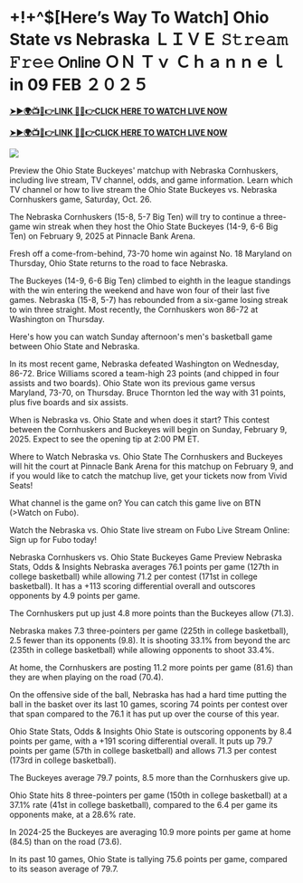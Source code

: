 # +!+^$[Here’s Way To Watch] Ohio State vs Nebraska ＬＩＶＥ 𝚂𝚝𝚛𝚎𝚊𝚖 𝙵𝚛𝚎𝚎 𝖮𝗇𝗅𝗂𝗇𝖾 ＯＮ Ｔｖ Ｃｈａｎｎｅｌ in 09 FEB ２０２５


**[➤►🌍📺📱👉LINK 🔴✅👉CLICK HERE TO WATCH LIVE NOW](https://ultravibetv.com/college-basketball/?v=Jr+Git)**

**[➤►🌍📺📱👉LINK 🔴✅👉CLICK HERE TO WATCH LIVE NOW](https://ultravibetv.com/college-basketball/?v=Jr+Git)**

[![](https://blogger.googleusercontent.com/img/b/R29vZ2xl/AVvXsEimyRnSMxOK0jynZ1ohe7rOmX0Pk0UQXcP_wWwnDLbpHKVcLAEiRLj0uJGUP8UYOa0RCOPIwM-cCaHrfF2nlVCFWapeFCwDfoHQb9yQPqBKRVNRCFH3tAmiOV1FUQm1O6K-bCY8E6praH2DuDe7emTPKbF80IWMGHkkazyDdpX9E7XcrEykpQS4JAjAZJQ/w521-h293/Basketball.gif)](https://ultravibetv.com/college-basketball/?v=Jr+Git)

Preview the Ohio State Buckeyes' matchup with Nebraska Cornhuskers, including live stream, TV channel, odds, and game information. Learn which TV channel or how to live stream the Ohio State Buckeyes vs. Nebraska Cornhuskers game, Saturday, Oct. 26.

The Nebraska Cornhuskers (15-8, 5-7 Big Ten) will try to continue a three-game win streak when they host the Ohio State Buckeyes (14-9, 6-6 Big Ten) on February 9, 2025 at Pinnacle Bank Arena.

Fresh off a come-from-behind, 73-70 home win against No. 18 Maryland on Thursday, Ohio State returns to the road to face Nebraska.

The Buckeyes (14-9, 6-6 Big Ten) climbed to eighth in the league standings with the win entering the weekend and have won four of their last five games. Nebraska (15-8, 5-7) has rebounded from a six-game losing streak to win three straight. Most recently, the Cornhuskers won 86-72 at Washington on Thursday.

Here's how you can watch Sunday afternoon's men's basketball game between Ohio State and Nebraska.

In its most recent game, Nebraska defeated Washington on Wednesday, 86-72. Brice Williams scored a team-high 23 points (and chipped in four assists and two boards). Ohio State won its previous game versus Maryland, 73-70, on Thursday. Bruce Thornton led the way with 31 points, plus five boards and six assists.

When is Nebraska vs. Ohio State and when does it start?
This contest between the Cornhuskers and Buckeyes will begin on Sunday, February 9, 2025. Expect to see the opening tip at 2:00 PM ET.

Where to Watch Nebraska vs. Ohio State
The Cornhuskers and Buckeyes will hit the court at Pinnacle Bank Arena for this matchup on February 9, and if you would like to catch the matchup live, get your tickets now from Vivid Seats!

What channel is the game on?
You can catch this game live on BTN (>Watch on Fubo).

Watch the Nebraska vs. Ohio State live stream on Fubo
Live Stream Online: Sign up for Fubo today!

Nebraska Cornhuskers vs. Ohio State Buckeyes Game Preview
Nebraska Stats, Odds & Insights
Nebraska averages 76.1 points per game (127th in college basketball) while allowing 71.2 per contest (171st in college basketball). It has a +113 scoring differential overall and outscores opponents by 4.9 points per game.

The Cornhuskers put up just 4.8 more points than the Buckeyes allow (71.3).

Nebraska makes 7.3 three-pointers per game (225th in college basketball), 2.5 fewer than its opponents (9.8). It is shooting 33.1% from beyond the arc (235th in college basketball) while allowing opponents to shoot 33.4%.

At home, the Cornhuskers are posting 11.2 more points per game (81.6) than they are when playing on the road (70.4).

On the offensive side of the ball, Nebraska has had a hard time putting the ball in the basket over its last 10 games, scoring 74 points per contest over that span compared to the 76.1 it has put up over the course of this year.

Ohio State Stats, Odds & Insights
Ohio State is outscoring opponents by 8.4 points per game, with a +191 scoring differential overall. It puts up 79.7 points per game (57th in college basketball) and allows 71.3 per contest (173rd in college basketball).

The Buckeyes average 79.7 points, 8.5 more than the Cornhuskers give up.

Ohio State hits 8 three-pointers per game (150th in college basketball) at a 37.1% rate (41st in college basketball), compared to the 6.4 per game its opponents make, at a 28.6% rate.

In 2024-25 the Buckeyes are averaging 10.9 more points per game at home (84.5) than on the road (73.6).

In its past 10 games, Ohio State is tallying 75.6 points per game, compared to its season average of 79.7.
